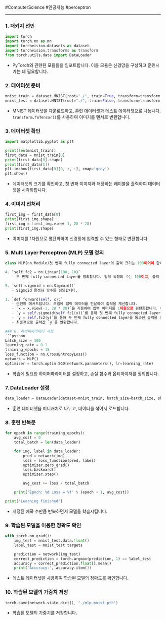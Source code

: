 #ComputerScience #인공지능 #perceptron 
 
---

### 1. 패키지 선언
```python
import torch
import torch.nn as nn
import torchvision.datasets as dataset
import torchvision.transforms as transform
from torch.utils.data import DataLoader
```
- PyTorch와 관련된 모듈들을 임포트합니다. 이들 모듈은 신경망을 구성하고 훈련시키는 데 필요합니다.

### 2. 데이터셋 준비
```python
mnist_train = dataset.MNIST(root="./", train=True, transform=transform.ToTensor(), download=True)
mnist_test = dataset.MNIST(root="./", train=False, transform=transform.ToTensor(), download=True)
```
- MNIST 데이터셋을 다운로드하고, 훈련 데이터셋과 테스트 데이터셋으로 나눕니다. `transform.ToTensor()`를 사용하여 이미지를 텐서로 변환합니다.

### 3. 데이터셋 확인
```python
import matplotlib.pyplot as plt

print(len(mnist_train))  
first_data = mnist_train[0]  
print(first_data[0].shape)  
print(first_data[1])        
plt.imshow(first_data[0][0, :, :], cmap='gray') 
plt.show()
```
- 데이터셋의 크기를 확인하고, 첫 번째 이미지와 해당하는 레이블을 출력하여 데이터셋을 시각화합니다.

### 4. 이미지 전처리
```python
first_img = first_data[0]
print(first_img.shape)  
first_img = first_img.view(-1, 28 * 28)  
print(first_img.shape)  
```
- 이미지를 1차원으로 평탄화하여 신경망에 입력할 수 있는 형태로 변환합니다.

### 5. Multi Layer Perceptron (MLP) 모델 정의
```python
class MLP(nn.Module)첫 번째 fully connected layer의 출력 크기는 100이어야 합니다. 이는 두 번째 fully connected layer의 입력 크기와 일치해야 합니다. 이유는 행렬의 곱셈을 수행하기 위해서입니다.

4. `self.fc2 = nn.Linear(100, 10)`
   - 두 번째 fully connected layer를 정의합니다. 입력 특징의 수는 100이고, 출력 특징의 수는 10입니다.

5. `self.sigmoid = nn.Sigmoid()`
   - Sigmoid 활성화 함수를 정의합니다.

1. `def forward(self, x):`
   - 순전파 메서드입니다. 모델에 입력 데이터를 전달하여 출력을 계산합니다.
   - `x = x.view(-1, 28 * 28)`을 사용하여 입력 이미지를 1차원으로 평탄화합니다. 이렇게 함으로써 28x28 크기의 이미지를 784개의 특징을 가진 벡터로 변환합니다.
   - `y = self.sigmoid(self.fc1(x))`를 통해 첫 번째 fully connected layer를 통과한 결과에 Sigmoid 활성화 함수를 적용합니다.
   - `y = self.fc2(y)`를 통해 두 번째 fully connected layer를 통과한 출력을 계산합니다.
   - 최종적으로 출력값 `y`를 반환합니다.

### 6. 하이퍼파라미터 지정
```python
batch_size = 100
learning_rate = 0.1
training_epochs = 15
loss_function = nn.CrossEntropyLoss()
network = MLP()
optimizer = torch.optim.SGD(network.parameters(), lr=learning_rate)
```
- 학습에 필요한 하이퍼파라미터를 설정하고, 손실 함수와 옵티마이저를 정의합니다.

### 7. DataLoader 설정
```python
data_loader = DataLoader(dataset=mnist_train, batch_size=batch_size, shuffle=True, drop_last=True)
```
- 훈련 데이터셋을 미니배치로 나누고, 데이터를 섞어서 로드합니다.

### 8. 훈련 반복문
```python
for epoch in range(training_epochs):
    avg_cost = 0
    total_batch = len(data_loader)

    for img, label in data_loader:
        pred = network(img)
        loss = loss_function(pred, label)
        optimizer.zero_grad()  
        loss.backward()  
        optimizer.step()  

        avg_cost += loss / total_batch  

    print('Epoch: %d Loss = %f' % (epoch + 1, avg_cost))

print('Learning finished')  
```
- 지정된 에폭 수만큼 반복하면서 모델을 학습시킵니다.

### 9. 학습된 모델을 이용한 정확도 확인
```python
with torch.no_grad():  
    img_test = mnist_test.data.float()  
    label_test = mnist_test.targets  

    prediction = network(img_test)  
    correct_prediction = torch.argmax(prediction, 1) == label_test  
    accuracy = correct_prediction.float().mean()  
    print('Accuracy:', accuracy.item())  
```
- 테스트 데이터셋을 사용하여 학습된 모델의 정확도를 확인합니다.

### 10. 학습된 모델의 가중치 저장
```python
torch.save(network.state_dict(), "./mlp_mnist.pth")
```
- 학습된 모델의 가중치를 저장합니다.

